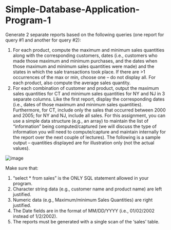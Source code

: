 # Simple-Database-Application-Program-1

Generate 2 separate reports based on the following queries (one report for query #1 and
another for query #2):
1. For each product, compute the maximum and minimum sales quantities along with the corresponding customers, dates (i.e., customers who made those maximum and minimum purchases, and the dates when those maximum and minimum sales quantities were made) and the states in which the sale transactions took place. If there are >1 occurrences of the max or min, choose one – do not display all.
For each product, also compute the average sales quantity.
2. For each combination of customer and product, output the maximum sales quantities for CT and minimum sales quantities for NY and NJ in 3 separate columns. Like the first report, display the corresponding dates (i.e., dates of those maximum and minimum sales quantities). Furthermore, for CT, include only the sales that occurred between 2000 and 2005; for NY and NJ, include all sales.
For this assignment, you can use a simple data structure (e.g., an array) to maintain the list of “information” being computed/captured (we will discuss the type of information you will need to compute/capture and maintain internally for the report over the next couple of lectures).
The following is a sample output – quantities displayed are for illustration only (not the actual values).

![image](Simple-Database-Application-Program-1/DB_sample.png)

Make sure that:
1. “select * from sales” is the ONLY SQL statement allowed in your program.
2. Character string data (e.g., customer name and product name) are left justified.
3. Numeric data (e.g., Maximum/minimum Sales Quantities) are right justified.
4. The Date fields are in the format of MM/DD/YYYY (i.e., 01/02/2002 instead of 1/2/2002).
5. The reports must be generated with a single scan of the ‘sales’ table.
